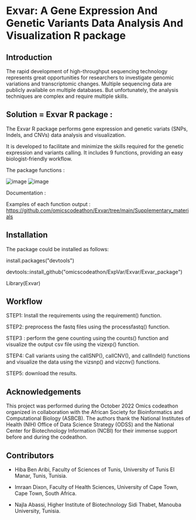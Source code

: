 # Exvar: A Gene Expression And Genetic Variants Data Analysis And Visualization R package

## Introduction

The rapid development of high-throughput sequencing technology represents great opportunities for researchers to investigate genomic variations and transcriptomic changes. Multiple sequencing data are publicly available on multiple databases. But unfortunately, the analysis techniques are complex and require multiple skills. 


## Solution = Exvar R package :

The Exvar R package performs gene expression and  genetic variats (SNPs, Indels, and CNVs) data analysis and  visualization.

It is developed to facilitate and minimize the skills required for the genetic expression and variants calling. It includes 9 functions, providing an easy biologist-friendly workflow. 

The package functions :

![image](https://user-images.githubusercontent.com/73958439/216056825-f40b8737-aa2e-41ee-ba70-540204ba1b6f.png)
![image](https://user-images.githubusercontent.com/73958439/216056956-3e7a2d7c-e126-4564-b638-70201b75275c.png)


Documentation : 

Examples of each function output : https://github.com/omicscodeathon/Exvar/tree/main/Supplementary_materials

## Installation

The package could be installed as follows:

install.packages("devtools")

devtools::install_github("omicscodeathon/ExpVar/Exvar/Exvar_package")

Library(Exvar)

## Workflow

 STEP1: Install the requirements using the requirement() function.
 
 STEP2: preprocess the fastq files using the processfastq() function.
 
 STEP3 : perform the gene counting using the counts() function and visualize the output csv file using the vizexp() function.
 
 STEP4: Call variants using the callSNP(), callCNV(), and callIndel() functions and visualize the data using the vizsnp() and vizcnv() functions.
 
 STEP5: download the results.


## Acknowledgements

This project was performed during the October 2022 Omics codeathon organized in collaboration with the African Society for Bioinformatics and Computational Biology (ASBCB). The authors thank the National Institutes of Health (NIH) Office of Data Science Strategy (ODSS) and the National Center for Biotechnology Information (NCBI) for their immense support before and during the codeathon.

## Contributors

- Hiba Ben Aribi, Faculty of Sciences of Tunis, University of Tunis El Manar, Tunis, Tunisia.

- Imraan Dixon, Faculty of Health Sciences, University of Cape Town, Cape Town, South Africa.

- Najla Abassi, Higher Institute of Biotechnology Sidi Thabet, Manouba University, Tunisia.
